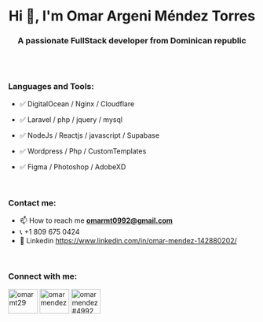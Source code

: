 <h1 align="center">Hi 👋, I'm Omar Argeni Méndez Torres</h1>
<h3 align="center">A passionate FullStack developer from Dominican republic</h3>

</br>
</br>


<h3 align="left">Languages and Tools:</h3>

- ✅ DigitalOcean / Nginx / Cloudflare

- ✅ Laravel / php / jquery / mysql

- ✅ NodeJs / Reactjs / javascript / Supabase

- ✅ Wordpress / Php / CustomTemplates

- ✅ Figma / Photoshop / AdobeXD



</br>

<h3 align="left">Contact me:</h3>

- 📫 How to reach me **omarmt0992@gmail.com**
- 📞 +1 809 675 0424
- 🔎 Linkedin https://www.linkedin.com/in/omar-mendez-142880202/



</br>


<h3 align="left">Connect with me:</h3>
<p align="left">
<a href="https://instagram.com/omarmt29" target="blank"><img align="center" src="https://raw.githubusercontent.com/rahuldkjain/github-profile-readme-generator/master/src/images/icons/Social/instagram.svg" alt="omarmt29" height="50" width="60" /></a>
<a href="https://www.youtube.com/c/omar mendez" target="blank"><img align="center" src="https://raw.githubusercontent.com/rahuldkjain/github-profile-readme-generator/master/src/images/icons/Social/youtube.svg" alt="omar mendez" height="50" width="60" /></a>
<a href="https://discord.gg/omar mendez#4992" target="blank"><img align="center" src="https://raw.githubusercontent.com/rahuldkjain/github-profile-readme-generator/master/src/images/icons/Social/discord.svg" alt="omar mendez#4992" height="50" width="60" /></a>
</p>


</br>







